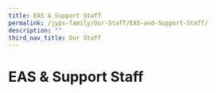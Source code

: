 ```yaml
---
title: EAS & Support Staff
permalink: /jyps-family/Our-Staff/EAS-and-Support-Staff/
description: ""
third_nav_title: Our Staff
---
```

EAS & Support Staff
===================